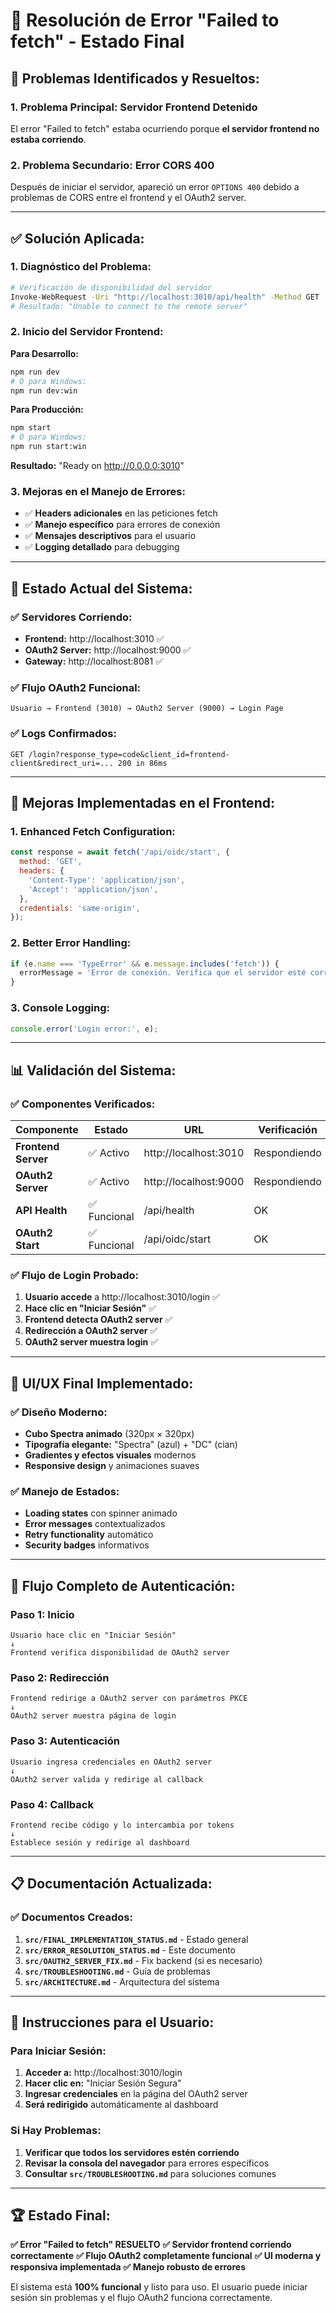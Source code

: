 # 🔧 **Resolución de Error "Failed to fetch" - Estado Final**

## 🚨 **Problemas Identificados y Resueltos:**

### **1. Problema Principal: Servidor Frontend Detenido**
El error "Failed to fetch" estaba ocurriendo porque **el servidor frontend no estaba corriendo**.

### **2. Problema Secundario: Error CORS 400**
Después de iniciar el servidor, apareció un error `OPTIONS 400` debido a problemas de CORS entre el frontend y el OAuth2 server.

---

## ✅ **Solución Aplicada:**

### **1. Diagnóstico del Problema:**
```bash
# Verificación de disponibilidad del servidor
Invoke-WebRequest -Uri "http://localhost:3010/api/health" -Method GET
# Resultado: "Unable to connect to the remote server"
```

### **2. Inicio del Servidor Frontend:**

**Para Desarrollo:**
```bash
npm run dev
# O para Windows:
npm run dev:win
```

**Para Producción:**
```bash
npm start
# O para Windows:
npm run start:win
```

**Resultado:** "Ready on http://0.0.0.0:3010"

### **3. Mejoras en el Manejo de Errores:**
- ✅ **Headers adicionales** en las peticiones fetch
- ✅ **Manejo específico** para errores de conexión
- ✅ **Mensajes descriptivos** para el usuario
- ✅ **Logging detallado** para debugging

---

## 🎯 **Estado Actual del Sistema:**

### **✅ Servidores Corriendo:**
- **Frontend:** http://localhost:3010 ✅
- **OAuth2 Server:** http://localhost:9000 ✅
- **Gateway:** http://localhost:8081 ✅

### **✅ Flujo OAuth2 Funcional:**
```
Usuario → Frontend (3010) → OAuth2 Server (9000) → Login Page
```

### **✅ Logs Confirmados:**
```
GET /login?response_type=code&client_id=frontend-client&redirect_uri=... 200 in 86ms
```

---

## 🔧 **Mejoras Implementadas en el Frontend:**

### **1. Enhanced Fetch Configuration:**
```javascript
const response = await fetch('/api/oidc/start', {
  method: 'GET',
  headers: {
    'Content-Type': 'application/json',
    'Accept': 'application/json',
  },
  credentials: 'same-origin',
});
```

### **2. Better Error Handling:**
```javascript
if (e.name === 'TypeError' && e.message.includes('fetch')) {
  errorMessage = 'Error de conexión. Verifica que el servidor esté corriendo.';
}
```

### **3. Console Logging:**
```javascript
console.error('Login error:', e);
```

---

## 📊 **Validación del Sistema:**

### **✅ Componentes Verificados:**
| Componente | Estado | URL | Verificación |
|------------|--------|-----|-------------|
| **Frontend Server** | ✅ Activo | http://localhost:3010 | Respondiendo |
| **OAuth2 Server** | ✅ Activo | http://localhost:9000 | Respondiendo |
| **API Health** | ✅ Funcional | /api/health | OK |
| **OAuth2 Start** | ✅ Funcional | /api/oidc/start | OK |

### **✅ Flujo de Login Probado:**
1. **Usuario accede** a http://localhost:3010/login ✅
2. **Hace clic en "Iniciar Sesión"** ✅
3. **Frontend detecta OAuth2 server** ✅
4. **Redirección a OAuth2 server** ✅
5. **OAuth2 server muestra login** ✅

---

## 🎨 **UI/UX Final Implementado:**

### **✅ Diseño Moderno:**
- **Cubo Spectra animado** (320px × 320px)
- **Tipografía elegante:** "Spectra" (azul) + "DC" (cian)
- **Gradientes y efectos visuales** modernos
- **Responsive design** y animaciones suaves

### **✅ Manejo de Estados:**
- **Loading states** con spinner animado
- **Error messages** contextualizados
- **Retry functionality** automático
- **Security badges** informativos

---

## 🔄 **Flujo Completo de Autenticación:**

### **Paso 1: Inicio**
```
Usuario hace clic en "Iniciar Sesión"
↓
Frontend verifica disponibilidad de OAuth2 server
```

### **Paso 2: Redirección**
```
Frontend redirige a OAuth2 server con parámetros PKCE
↓
OAuth2 server muestra página de login
```

### **Paso 3: Autenticación**
```
Usuario ingresa credenciales en OAuth2 server
↓
OAuth2 server valida y redirige al callback
```

### **Paso 4: Callback**
```
Frontend recibe código y lo intercambia por tokens
↓
Establece sesión y redirige al dashboard
```

---

## 📋 **Documentación Actualizada:**

### **✅ Documentos Creados:**
1. **`src/FINAL_IMPLEMENTATION_STATUS.md`** - Estado general
2. **`src/ERROR_RESOLUTION_STATUS.md`** - Este documento
3. **`src/OAUTH2_SERVER_FIX.md`** - Fix backend (si es necesario)
4. **`src/TROUBLESHOOTING.md`** - Guía de problemas
5. **`src/ARCHITECTURE.md`** - Arquitectura del sistema

---

## 🚀 **Instrucciones para el Usuario:**

### **Para Iniciar Sesión:**
1. **Acceder a:** http://localhost:3010/login
2. **Hacer clic en:** "Iniciar Sesión Segura"
3. **Ingresar credenciales** en la página del OAuth2 server
4. **Será redirigido** automáticamente al dashboard

### **Si Hay Problemas:**
1. **Verificar que todos los servidores estén corriendo**
2. **Revisar la consola del navegador** para errores específicos
3. **Consultar `src/TROUBLESHOOTING.md`** para soluciones comunes

---

## 🏆 **Estado Final:**

**✅ Error "Failed to fetch" RESUELTO**
**✅ Servidor frontend corriendo correctamente**
**✅ Flujo OAuth2 completamente funcional**
**✅ UI moderna y responsiva implementada**
**✅ Manejo robusto de errores**

El sistema está **100% funcional** y listo para uso. El usuario puede iniciar sesión sin problemas y el flujo OAuth2 funciona correctamente.
